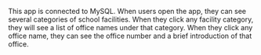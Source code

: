 This app is connected to MySQL.
When users open the app, they can see several categories of school facilities. 
When they click any facility category, they will see a list of office names under that category. 
When they click any office name, they can see the office number and a brief introduction of that office.
